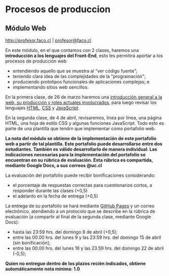 # Procesos de produccion

## Módulo Web

http://profesor.faco.cl | profesor@faco.cl

En este módulo, en el que contamos con 2 clases, haremos una **introducción a los lenguajes del Front-End**, esto les permitirá aportar a los procesos de producción web

- entendiendo aquello que se muestra al “ver código fuente”;
- teniendo clara idea de las complejidades de la "programación"; 
- produciendo prototipos funcionales de aplicaciones complejas; e
- implementando sitios web sencillos.

En la primera clase, de 26 de marzo haremos una [introducción general a la web, su producción y roles actuales involucrados](https://github.com/profesorfaco/modulo-web/wiki/ABC), para luego revisar los lenguajes [HTML](https://github.com/profesorfaco/modulo-web/wiki/HTML), [CSS](https://github.com/profesorfaco/modulo-web/wiki/CSS) y [JavaScript](https://github.com/profesorfaco/modulo-web/wiki/JavaScript).

En la segunda clase, de 4 de abril, revisaremos, línea por línea, una página HTML, una hoja de estilo CSS y algunas funciones JavaScript. Todo esto es parte de una plantilla que tendrn que implementar como portafolio web.

**La nota del módulo se obtiene de la implementación de este portafolio web a partir de tal plantilla. Este portafolio puede desarrollarse entre dos estudiantes. También es válido desarrollarlo de manera individual. Las indicaciones necesarias para la implementación del portafolio se encuentran en su rúbrica de evaluación. Esta rúbrica es compartida, mediante Google Docs, a sus correos @uc.cl**

La evaluación del portafolio puede recibir bonificaciones considerando: 
- el porcentaje de respuestas correctas para cuestionarios cortos, a responder durante las clases (+0,5)
- el adelanto en la fecha de entrega (+0,5) 

La entrega de su portafolio se hará mediante [GitHub Pages](https://pages.github.com/) y un correo electrónico, atendiendo a un protocolo que se describe en la rúbrica de evaluación (a compartir al final de la segunda clase, mediante Google Docs):

- hasta las 23:59 hrs. del domingo 8 de abril (+0,5);
- entre las 00.00 hrs. del lunes 9 y las 23:59 hrs. del domingo 15 de abril (sin bonificación);
- entre las 00.00 hrs. del lunes 16 y las 23.59 hrs. del domingo 22 de abril (-0,5);

**Quien no entregue dentro de los plazos recién indicados, obtiene automáticamente nota mínima: 1.0**
